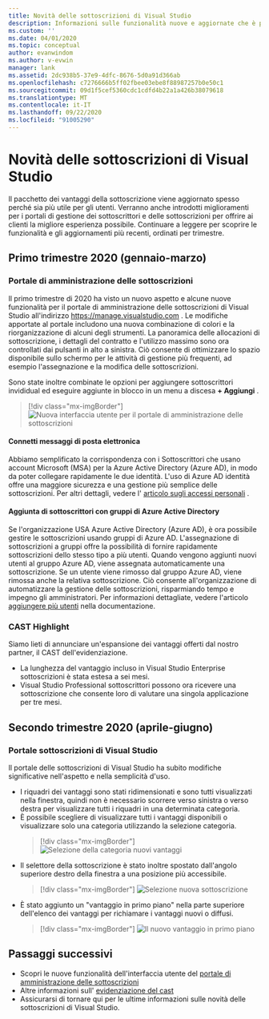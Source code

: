 ```yaml
---
title: Novità delle sottoscrizioni di Visual Studio
description: Informazioni sulle funzionalità nuove e aggiornate che è possibile usare per gestire le sottoscrizioni di Visual Studio.
ms.custom: ''
ms.date: 04/01/2020
ms.topic: conceptual
author: evanwindom
ms.author: v-evwin
manager: lank
ms.assetid: 2dc938b5-37e9-4dfc-8676-5d0a91d366ab
ms.openlocfilehash: c7276666b5ff02fbee03ebe8f88987257b0e50c1
ms.sourcegitcommit: 09d1f5cef5360cdc1cdfd4b22a1a426b38079618
ms.translationtype: MT
ms.contentlocale: it-IT
ms.lasthandoff: 09/22/2020
ms.locfileid: "91005290"
---
```

# <a name="what39s-new-in-visual-studio-subscriptions"></a>Novità delle sottoscrizioni di Visual Studio

Il pacchetto dei vantaggi della sottoscrizione viene aggiornato spesso perché sia più utile per gli utenti. Verranno anche introdotti miglioramenti per i portali di gestione dei sottoscrittori e delle sottoscrizioni per offrire ai clienti la migliore esperienza possibile.  Continuare a leggere per scoprire le funzionalità e gli aggiornamenti più recenti, ordinati per trimestre.

## <a name="2020-q1-january-march"></a>Primo trimestre 2020 (gennaio-marzo)

### <a name="subscriptions-administration-portal"></a>Portale di amministrazione delle sottoscrizioni
Il primo trimestre di 2020 ha visto un nuovo aspetto e alcune nuove funzionalità per il portale di amministrazione delle sottoscrizioni di Visual Studio all'indirizzo https://manage.visualstudio.com . Le modifiche apportate al portale includono una nuova combinazione di colori e la riorganizzazione di alcuni degli strumenti.  La panoramica delle allocazioni di sottoscrizione, i dettagli del contratto e l'utilizzo massimo sono ora controllati dai pulsanti in alto a sinistra.  Ciò consente di ottimizzare lo spazio disponibile sullo schermo per le attività di gestione più frequenti, ad esempio l'assegnazione e la modifica delle sottoscrizioni.  

Sono state inoltre combinate le opzioni per aggiungere sottoscrittori invididual ed eseguire aggiunte in blocco in un menu a discesa **+ Aggiungi** . 

   > [!div class="mx-imgBorder"]
   > ![Nuova interfaccia utente per il portale di amministrazione delle sottoscrizioni](_img/whats-new/new-admin-ui.png)

#### <a name="connect-emails"></a>Connetti messaggi di posta elettronica
Abbiamo semplificato la corrispondenza con i Sottoscrittori che usano account Microsoft (MSA) per la Azure Active Directory (Azure AD), in modo da poter collegare rapidamente le due identità.  L'uso di Azure AD identità offre una maggiore sicurezza e una gestione più semplice delle sottoscrizioni.  Per altri dettagli, vedere l' [articolo sugli accessi personali](personal-email-sign-ins.md) . 

#### <a name="add-subscribers-using-azure-active-directory-groups"></a>Aggiunta di sottoscrittori con gruppi di Azure Active Directory
Se l'organizzazione USA Azure Active Directory (Azure AD), è ora possibile gestire le sottoscrizioni usando gruppi di Azure AD.  L'assegnazione di sottoscrizioni a gruppi offre la possibilità di fornire rapidamente sottoscrizioni dello stesso tipo a più utenti.  Quando vengono aggiunti nuovi utenti al gruppo Azure AD, viene assegnata automaticamente una sottoscrizione.  Se un utente viene rimosso dal gruppo Azure AD, viene rimossa anche la relativa sottoscrizione.  Ciò consente all'organizzazione di automatizzare la gestione delle sottoscrizioni, risparmiando tempo e impegno gli amministratori.  Per informazioni dettagliate, vedere l'articolo [aggiungere più utenti](./assign-license-bulk.md#use-azure-active-directory-groups-to-assign-subscriptions) nella documentazione. 

### <a name="cast-highlight"></a>CAST Highlight
Siamo lieti di annunciare un'espansione dei vantaggi offerti dal nostro partner, il CAST dell'evidenziazione. 
- La lunghezza del vantaggio incluso in Visual Studio Enterprise sottoscrizioni è stata estesa a sei mesi.  
- Visual Studio Professional sottoscrittori possono ora ricevere una sottoscrizione che consente loro di valutare una singola applicazione per tre mesi. 

## <a name="2020-q2-april-june"></a>Secondo trimestre 2020 (aprile-giugno)

### <a name="visual-studio-subscriptions-portal"></a>Portale sottoscrizioni di Visual Studio

Il portale delle sottoscrizioni di Visual Studio ha subito modifiche significative nell'aspetto e nella semplicità d'uso.  

- I riquadri dei vantaggi sono stati ridimensionati e sono tutti visualizzati nella finestra, quindi non è necessario scorrere verso sinistra o verso destra per visualizzare tutti i riquadri in una determinata categoria. 
- È possibile scegliere di visualizzare tutti i vantaggi disponibili o visualizzare solo una categoria utilizzando la selezione categoria.
   > [!div class="mx-imgBorder"]
   > ![Selezione della categoria nuovi vantaggi](_img/whats-new/whats-new-category-picker.png)
- Il selettore della sottoscrizione è stato inoltre spostato dall'angolo superiore destro della finestra a una posizione più accessibile.
   > [!div class="mx-imgBorder"]
   > ![Selezione nuova sottoscrizione](_img/whats-new/whats-new-sub-picker.png)
- È stato aggiunto un "vantaggio in primo piano" nella parte superiore dell'elenco dei vantaggi per richiamare i vantaggi nuovi o diffusi.  
   > [!div class="mx-imgBorder"]
   > ![Il nuovo vantaggio in primo piano](_img/whats-new/whats-new-featured.png)

## <a name="next-steps"></a>Passaggi successivi
- Scopri le nuove funzionalità dell'interfaccia utente del [portale di amministrazione delle sottoscrizioni](https://manage.visualstudio.com)
- Altre informazioni sull' [evidenziazione del cast](vs-cast.md)
- Assicurarsi di tornare qui per le ultime informazioni sulle novità delle sottoscrizioni di Visual Studio.